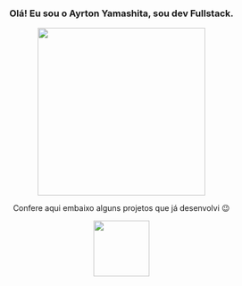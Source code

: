 ### <p align="center">Olá! Eu sou o Ayrton Yamashita, sou dev Fullstack.</p>
<p align="center"><img width="300rem" height="auto" src="https://media2.giphy.com/media/v1.Y2lkPTc5MGI3NjExazhsYzQyZmd6eGZ1b2wxNG5tZGcxcXB2c3FldTZnOXBsNWh0ZnB2dSZlcD12MV9pbnRlcm5hbF9naWZfYnlfaWQmY3Q9dHM/oI2bjXsF9wK8nfWUoY/giphy.webp"></p>

<p align="center">Confere aqui embaixo alguns projetos que já desenvolvi 😉</p>
<p align="center"><img width="100rem" height="100rem" src="https://images.squarespace-cdn.com/content/v1/5e434f42b336ca3ec386fc86/1617722464154-DUELV5VKUIJQYUQ4SOXV/Arrow-Down.gif"></p>
